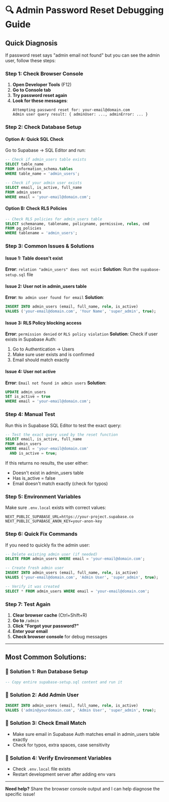 # 🔍 Admin Password Reset Debugging Guide

## Quick Diagnosis

If password reset says "admin email not found" but you can see the admin user, follow these steps:

### Step 1: Check Browser Console
1. **Open Developer Tools** (F12)
2. **Go to Console tab**
3. **Try password reset again**
4. **Look for these messages**:
   ```
   Attempting password reset for: your-email@domain.com
   Admin user query result: { adminUser: ..., adminError: ... }
   ```

### Step 2: Check Database Setup

#### Option A: Quick SQL Check
Go to Supabase → SQL Editor and run:
```sql
-- Check if admin_users table exists
SELECT table_name 
FROM information_schema.tables 
WHERE table_name = 'admin_users';

-- Check if your admin user exists
SELECT email, is_active, full_name 
FROM admin_users 
WHERE email = 'your-email@domain.com';
```

#### Option B: Check RLS Policies
```sql
-- Check RLS policies for admin_users table
SELECT schemaname, tablename, policyname, permissive, roles, cmd 
FROM pg_policies 
WHERE tablename = 'admin_users';
```

### Step 3: Common Issues & Solutions

#### Issue 1: Table doesn't exist
**Error**: `relation "admin_users" does not exist`
**Solution**: Run the `supabase-setup.sql` file

#### Issue 2: User not in admin_users table
**Error**: `No admin user found for email`
**Solution**: 
```sql
INSERT INTO admin_users (email, full_name, role, is_active)
VALUES ('your-email@domain.com', 'Your Name', 'super_admin', true);
```

#### Issue 3: RLS Policy blocking access
**Error**: `permission denied` or `RLS policy violation`
**Solution**: Check if user exists in Supabase Auth:
1. Go to Authentication → Users
2. Make sure user exists and is confirmed
3. Email should match exactly

#### Issue 4: User not active
**Error**: `Email not found in admin users`
**Solution**:
```sql
UPDATE admin_users 
SET is_active = true 
WHERE email = 'your-email@domain.com';
```

### Step 4: Manual Test

Run this in Supabase SQL Editor to test the exact query:
```sql
-- Test the exact query used by the reset function
SELECT email, is_active, full_name 
FROM admin_users 
WHERE email = 'your-email@domain.com' 
  AND is_active = true;
```

If this returns no results, the user either:
- Doesn't exist in admin_users table
- Has is_active = false
- Email doesn't match exactly (check for typos)

### Step 5: Environment Variables

Make sure `.env.local` exists with correct values:
```
NEXT_PUBLIC_SUPABASE_URL=https://your-project.supabase.co
NEXT_PUBLIC_SUPABASE_ANON_KEY=your-anon-key
```

### Step 6: Quick Fix Commands

If you need to quickly fix the admin user:

```sql
-- Delete existing admin user (if needed)
DELETE FROM admin_users WHERE email = 'your-email@domain.com';

-- Create fresh admin user
INSERT INTO admin_users (email, full_name, role, is_active)
VALUES ('your-email@domain.com', 'Admin User', 'super_admin', true);

-- Verify it was created
SELECT * FROM admin_users WHERE email = 'your-email@domain.com';
```

### Step 7: Test Again

1. **Clear browser cache** (Ctrl+Shift+R)
2. **Go to** `/admin`
3. **Click "Forgot your password?"**
4. **Enter your email**
5. **Check browser console** for debug messages

---

## Most Common Solutions:

### 🔧 Solution 1: Run Database Setup
```sql
-- Copy entire supabase-setup.sql content and run it
```

### 🔧 Solution 2: Add Admin User
```sql
INSERT INTO admin_users (email, full_name, role, is_active)
VALUES ('admin@yourdomain.com', 'Admin User', 'super_admin', true);
```

### 🔧 Solution 3: Check Email Match
- Make sure email in Supabase Auth matches email in admin_users table exactly
- Check for typos, extra spaces, case sensitivity

### 🔧 Solution 4: Verify Environment Variables
- Check `.env.local` file exists
- Restart development server after adding env vars

---

**Need help?** Share the browser console output and I can help diagnose the specific issue! 